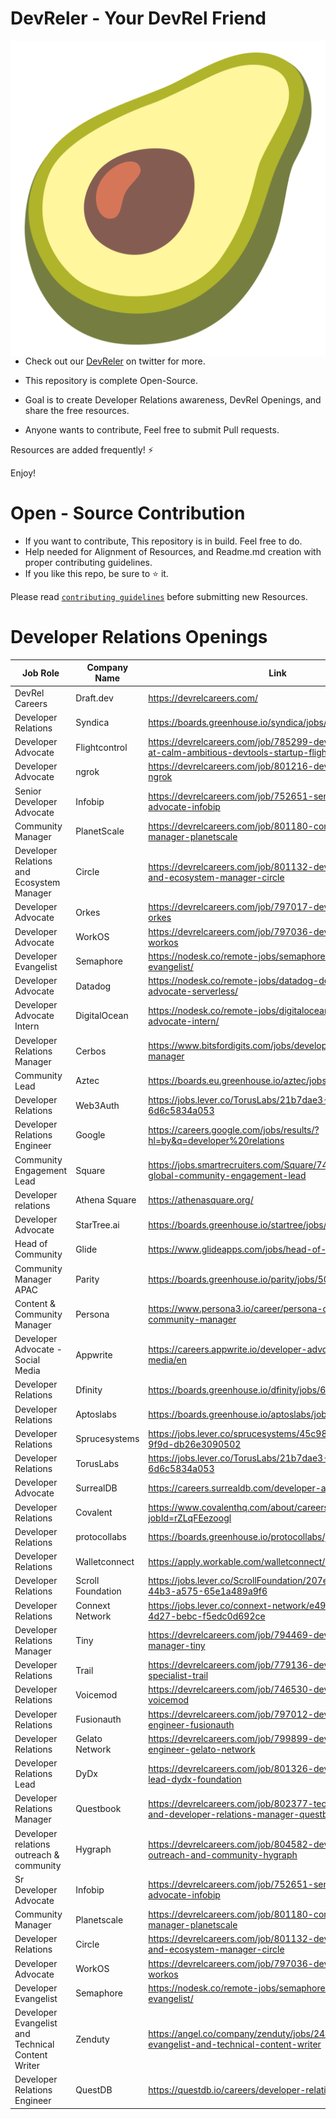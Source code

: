 # DevReler - Your DevRel Friend
<img src="avocado.png" align ="left" />

* Check out our [DevReler](https://twitter.com/i/communities/1523681883384549376) on twitter for more.

* This repository is complete Open-Source.
* Goal is to create Developer Relations awareness, DevRel Openings, and share the free resources.
* Anyone wants to contribute, Feel free to submit Pull requests.

Resources are added frequently! ⚡

Enjoy!

# Open - Source Contribution

* If you want to contribute, This repository is in build. Feel free to do.
* Help needed for Alignment of Resources, and Readme.md creation with proper contributing guidelines.
* If you like this repo, be sure to ⭐ it.

Please read [`contributing guidelines`](https://github.com/rohitg00/devreler/blob/main/contributing.md) before submitting new Resources.

# Developer Relations Openings
Job Role | Company Name | Link 
------ | ------- | --------------
DevRel Careers | Draft.dev | https://devrelcareers.com/
Developer Relations | Syndica | https://boards.greenhouse.io/syndica/jobs/4289009004
Developer Advocate | Flightcontrol | https://devrelcareers.com/job/785299-developer-advocate-at-calm-ambitious-devtools-startup-flightcontrol
Developer Advocate | ngrok | https://devrelcareers.com/job/801216-developer-advocate-ngrok
Senior Developer Advocate | Infobip | https://devrelcareers.com/job/752651-senior-developer-advocate-infobip 
Community Manager | PlanetScale | https://devrelcareers.com/job/801180-community-manager-planetscale 
Developer Relations and Ecosystem Manager | Circle | https://devrelcareers.com/job/801132-developer-relations-and-ecosystem-manager-circle
Developer Advocate | Orkes | https://devrelcareers.com/job/797017-developer-advocate-orkes 
Developer Advocate | WorkOS | https://devrelcareers.com/job/797036-developer-advocate-workos
Developer Evangelist | Semaphore | https://nodesk.co/remote-jobs/semaphore-developer-evangelist/
Developer Advocate | Datadog | https://nodesk.co/remote-jobs/datadog-developer-advocate-serverless/
Developer Advocate Intern | DigitalOcean | https://nodesk.co/remote-jobs/digitalocean-developer-advocate-intern/
Developer Relations Manager | Cerbos | https://www.bitsfordigits.com/jobs/developer-relations-manager
Community Lead | Aztec | https://boards.eu.greenhouse.io/aztec/jobs/4103401101
Developer Relations | Web3Auth | https://jobs.lever.co/TorusLabs/21b7dae3-99d8-4caa-8ff2-6d6c5834a053
Developer Relations Engineer | Google | https://careers.google.com/jobs/results/?hl=by&q=developer%20relations
Community Engagement Lead | Square | https://jobs.smartrecruiters.com/Square/743999864254038-global-community-engagement-lead
Developer relations | Athena Square | https://athenasquare.org/
Developer Advocate | StarTree.ai | https://boards.greenhouse.io/startree/jobs/4632695004
Head of Community | Glide | https://www.glideapps.com/jobs/head-of-community
Community Manager APAC | Parity | https://boards.greenhouse.io/parity/jobs/5054608003
Content & Community Manager | Persona | https://www.persona3.io/career/persona-content-community-manager
Developer Advocate - Social Media | Appwrite | https://careers.appwrite.io/developer-advocate-social-media/en								
Developer Relations | Dfinity | https://boards.greenhouse.io/dfinity/jobs/6459523002								
Developer Relations | Aptoslabs | https://boards.greenhouse.io/aptoslabs/jobs/4038299005								
Developer Relations | Sprucesystems | https://jobs.lever.co/sprucesystems/45c98ed1-cf42-4008-9f9d-db26e3090502								
Developer Relations | TorusLabs | https://jobs.lever.co/TorusLabs/21b7dae3-99d8-4caa-8ff2-6d6c5834a053								
Developer Advocate | SurrealDB | https://careers.surrealdb.com/developer-advocate								
Developer Relations | Covalent | https://www.covalenthq.com/about/careers/?jobId=rZLqFEezoogl								
Developer Relations | protocollabs | https://boards.greenhouse.io/protocollabs/jobs/4765720004								
Developer Relations | Walletconnect | https://apply.workable.com/walletconnect/j/5FF2193C7B/								
Developer Relations | Scroll Foundation | https://jobs.lever.co/ScrollFoundation/207ed0c7-90a6-44b3-a575-65e1a489a9f6								
Developer Relations | Connext Network | https://jobs.lever.co/connext-network/e494929d-9d0e-4d27-bebc-f5edc0d692ce								
Developer Relations Manager | Tiny | https://devrelcareers.com/job/794469-developer-relations-manager-tiny								
Developer Relations | Trail | https://devrelcareers.com/job/779136-developer-relations-specialist-trail								
Developer Relations | Voicemod | https://devrelcareers.com/job/746530-developer-relations-voicemod								
Developer Relations | Fusionauth | https://devrelcareers.com/job/797012-developer-relations-engineer-fusionauth								
Developer Relations | Gelato Network | https://devrelcareers.com/job/799899-developer-relations-engineer-gelato-network								
Developer Relations Lead | DyDx | https://devrelcareers.com/job/801326-developer-relations-lead-dydx-foundation								
Developer Relations Manager | Questbook | https://devrelcareers.com/job/802377-technical-writer-and-developer-relations-manager-questbook								
Developer relations outreach & community | Hygraph |https://devrelcareers.com/job/804582-developer-relations-outreach-and-community-hygraph								
Sr Developer Advocate | Infobip | https://devrelcareers.com/job/752651-senior-developer-advocate-infobip								
Community Manager | Planetscale | https://devrelcareers.com/job/801180-community-manager-planetscale								
Developer Relations | Circle | https://devrelcareers.com/job/801132-developer-relations-and-ecosystem-manager-circle								
Developer Advocate | WorkOS | https://devrelcareers.com/job/797036-developer-advocate-workos								
Developer Evangelist | Semaphore | https://nodesk.co/remote-jobs/semaphore-developer-evangelist/								
Developer Evangelist and Technical Content Writer | Zenduty | https://angel.co/company/zenduty/jobs/2431997-developer-evangelist-and-technical-content-writer
Developer Relations Engineer | QuestDB | https://questdb.io/careers/developer-relations-engineer/
